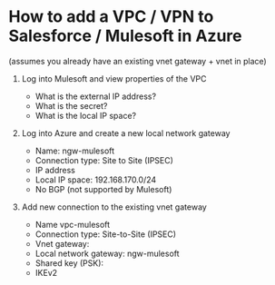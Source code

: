 # How to add a VPC / VPN to Salesforce / Mulesoft in Azure 

(assumes you already have an existing vnet gateway + vnet in place)

1. Log into Mulesoft and view properties of the VPC 
	- What is the external IP address? 
	- What is the secret?
	- What is the local IP space? 
	
2. Log into Azure and create a new local network gateway 
	- Name: ngw-mulesoft 
	- Connection type: Site to Site (IPSEC)
	- IP address
	- Local IP space: 192.168.170.0/24 
	- No BGP (not supported by Mulesoft)

3. Add new connection to the existing vnet gateway 
	- Name vpc-mulesoft
	- Connection type: Site-to-Site (IPSEC)
	- Vnet gateway: <vnet gateway name>
	- Local network gateway: ngw-mulesoft 
	- Shared key (PSK): <Mulesoft secret>
	- IKEv2


